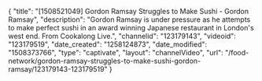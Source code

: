 {
    "title": "[1508521049] Gordon Ramsay Struggles to Make Sushi - Gordon Ramsay",
    "description": "Gordon Ramsay is under pressure as he attempts to make perfect sushi in an award winning Japanese restaurant in London's west end. From Cookalong Live.",
    "channelid": "123179143",
    "videoid": "123179519",
    "date_created": "1258124873",
    "date_modified": "1508373766",
    "type": "captivate",
    "layout": "channelVideo",
    "url": "\/food-network\/gordon-ramsay-struggles-to-make-sushi-gordon-ramsay\/123179143-123179519"
}